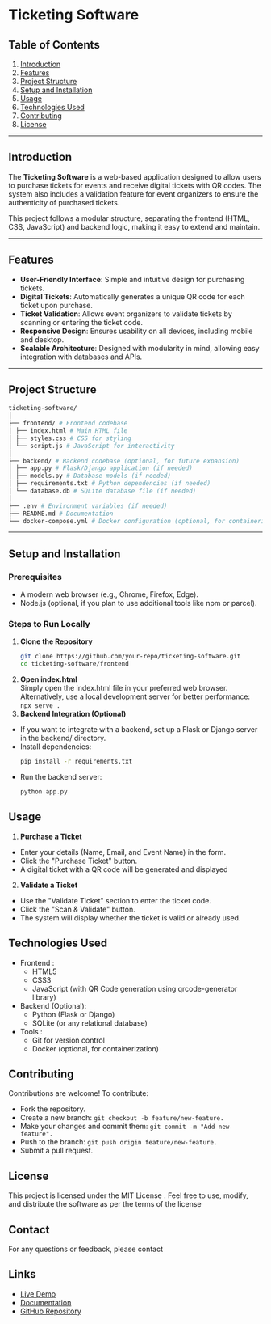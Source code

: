 # Ticketing Software

## Table of Contents
1. [Introduction](#introduction)
2. [Features](#features)
3. [Project Structure](#project-structure)
4. [Setup and Installation](#setup-and-installation)
5. [Usage](#usage)
6. [Technologies Used](#technologies-used)
7. [Contributing](#contributing)
8. [License](#license)

---

## Introduction

The **Ticketing Software** is a web-based application designed to allow users to purchase tickets for events and receive digital tickets with QR codes. The system also includes a validation feature for event organizers to ensure the authenticity of purchased tickets.

This project follows a modular structure, separating the frontend (HTML, CSS, JavaScript) and backend logic, making it easy to extend and maintain.

---

## Features

- **User-Friendly Interface**: Simple and intuitive design for purchasing tickets.
- **Digital Tickets**: Automatically generates a unique QR code for each ticket upon purchase.
- **Ticket Validation**: Allows event organizers to validate tickets by scanning or entering the ticket code.
- **Responsive Design**: Ensures usability on all devices, including mobile and desktop.
- **Scalable Architecture**: Designed with modularity in mind, allowing easy integration with databases and APIs.

---

## Project Structure
```bash
ticketing-software/
│
├── frontend/ # Frontend codebase
│ ├── index.html # Main HTML file
│ ├── styles.css # CSS for styling
│ └── script.js # JavaScript for interactivity
│
├── backend/ # Backend codebase (optional, for future expansion)
│ ├── app.py # Flask/Django application (if needed)
│ ├── models.py # Database models (if needed)
│ ├── requirements.txt # Python dependencies (if needed)
│ └── database.db # SQLite database file (if needed)
│
├── .env # Environment variables (if needed)
├── README.md # Documentation
└── docker-compose.yml # Docker configuration (optional, for containerization)
```
---

## Setup and Installation

### Prerequisites
- A modern web browser (e.g., Chrome, Firefox, Edge).
- Node.js (optional, if you plan to use additional tools like npm or parcel).

### Steps to Run Locally

1. **Clone the Repository**
   ```bash
   git clone https://github.com/your-repo/ticketing-software.git
   cd ticketing-software/frontend
   ```
2. **Open index.html**<br>
Simply open the index.html file in your preferred web browser.
Alternatively, use a local development server for better performance:
```npx serve .```
3. **Backend Integration (Optional)**
- If you want to integrate with a backend, set up a Flask or Django server in the backend/ directory.<br>
- Install dependencies:
    ```bash 
    pip install -r requirements.txt
    ```
- Run the backend server:
    ```bash 
    python app.py
    ```
## Usage 
1. **Purchase a Ticket**<br>
- Enter your details (Name, Email, and Event Name) in the form.
- Click the "Purchase Ticket" button.
- A digital ticket with a QR code will be generated and displayed

2. **Validate a Ticket**<br>
- Use the "Validate Ticket" section to enter the ticket code.
- Click the "Scan & Validate" button.
- The system will display whether the ticket is valid or already used.
## Technologies Used
- Frontend :
    - HTML5
    - CSS3
    - JavaScript (with QR Code generation using qrcode-generator library)
- Backend (Optional):
    - Python (Flask or Django)
    - SQLite (or any relational database)
- Tools :
    - Git for version control
    - Docker (optional, for containerization)
## Contributing
Contributions are welcome! To contribute:
- Fork the repository.
- Create a new branch: ```git checkout -b feature/new-feature.```
- Make your changes and commit them: ```git commit -m "Add new feature".```
- Push to the branch: ```git push origin feature/new-feature.```
- Submit a pull request.
## License
This project is licensed under the MIT License . Feel free to use, modify, and distribute the software as per the terms of the license

## Contact
For any questions or feedback, please contact 
## Links
- [Live Demo](https://example.com)
- [Documentation](https://docs.example.com)
- [GitHub Repository](https://github.com/username/my-project)